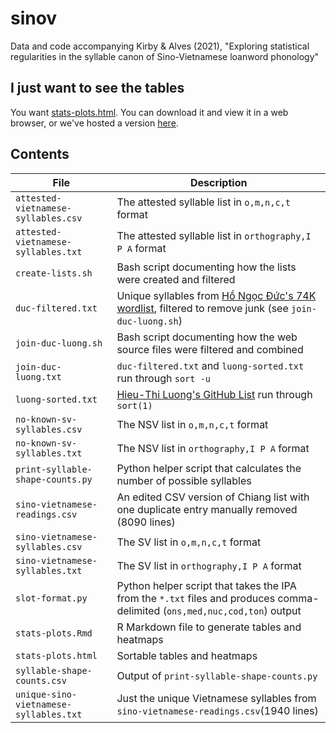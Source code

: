 # sinov
Data and code accompanying Kirby & Alves (2021), "Exploring statistical regularities in the syllable canon of Sino-Vietnamese loanword phonology"

## I just want to see the tables

You want [stats-plots.html](stats-plots.html). You can download it and view it in a web browser, or we've hosted a version [here](https://evotone.github.io/sinov-stats-plots-12-04-2021.html).

## Contents

|File|Description|
|---|---|
|`attested-vietnamese-syllables.csv`|The attested syllable list in `o,m,n,c,t` format|
|`attested-vietnamese-syllables.txt`|The attested syllable list in `orthography,I P A` format|
|`create-lists.sh`|Bash script documenting how the lists were created and filtered|
|`duc-filtered.txt`|Unique syllables from [Hồ Ngọc Đức's 74K wordlist](http://www.informatik.uni-leipzig.de/~duc/software/misc/wordlist.html), filtered to remove junk (see `join-duc-luong.sh`)|
|`join-duc-luong.sh`|Bash script documenting how the web source files were filtered and combined|
|`join-duc-luong.txt`|`duc-filtered.txt` and `luong-sorted.txt` run through `sort -u`|
|`luong-sorted.txt`|[Hieu-Thi Luong's GitHub List](https://gist.github.com/hieuthi/1f5d80fca871f3642f61f7e3de883f3a) run through `sort(1)`|
|`no-known-sv-syllables.csv`| The NSV list in `o,m,n,c,t` format|
|`no-known-sv-syllables.txt`| The NSV list in `orthography,I P A` format|
|`print-syllable-shape-counts.py`|Python helper script that calculates the number of possible syllables|
|`sino-vietnamese-readings.csv`|An edited CSV version of Chiang list with one duplicate entry manually removed (8090 lines)
|`sino-vietnamese-syllables.csv`|The SV list in `o,m,n,c,t` format|
|`sino-vietnamese-syllables.txt`|The SV list in `orthography,I P A` format|
|`slot-format.py`|Python helper script that takes the IPA from the `*.txt` files and produces comma-delimited (`ons,med,nuc,cod,ton`) output|
|`stats-plots.Rmd`|R Markdown file to generate tables and heatmaps|
|`stats-plots.html`|Sortable tables and heatmaps|
|`syllable-shape-counts.csv`|Output of `print-syllable-shape-counts.py`|
|`unique-sino-vietnamese-syllables.txt`|Just the unique Vietnamese syllables from `sino-vietnamese-readings.csv`(1940 lines)|

